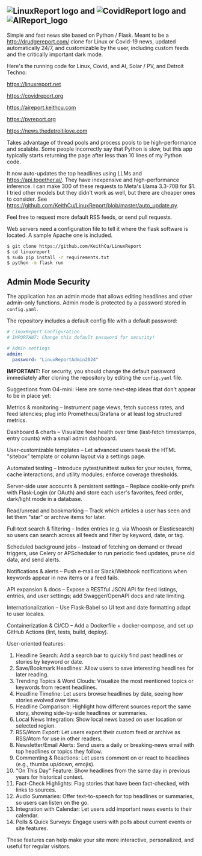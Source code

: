 ![LinuxReport logo](https://linuxreportstatic.us-ord-1.linodeobjects.com/linuxreportfancy.webp)
**and**
![CovidReport logo](https://linuxreportstatic.us-ord-1.linodeobjects.com/covidreportfancy.webp)
**and**
![AIReport_logo](https://linuxreportstatic.us-ord-1.linodeobjects.com/aireportfancy.webp)
--------------------------------------------------------------------------------
Simple and fast news site based on Python / Flask. Meant to be a http://drudgereport.com/ clone for Linux or Covid-19 news, updated automatically 24/7, and customizable by the user, including custom feeds and the critically important dark mode.

Here's the running code for Linux, Covid, and AI, Solar / PV, and Detroit Techno:

https://linuxreport.net 

https://covidreport.org

https://aireport.keithcu.com

https://pvreport.org

https://news.thedetroitilove.com

Takes advantage of thread pools and process pools to be high-performance and scalable. Some people incorrectly say that Python is slow, but this app typically starts returning the page after less than 10 lines of my Python code.

It now auto-updates the top headlines using LLMs and https://api.together.ai/. They have inexpensive and high-performance inference. I can make 300 of these requests to Meta's Llama 3.3-70B for $1. I tried other models but they didn't work as well, but there are cheaper ones to consider. See https://github.com/KeithCu/LinuxReport/blob/master/auto_update.py.

Feel free to request more default RSS feeds, or send pull requests.

Web servers need a configuration file to tell it where the flask software is located. A sample Apache one is included.

```bash
$ git clone https://github.com/KeithCu/LinuxReport
$ cd linuxreport
$ sudo pip install -r requirements.txt
$ python -m flask run
```

## Admin Mode Security

The application has an admin mode that allows editing headlines and other admin-only functions. Admin mode is protected by a password stored in `config.yaml`.

The repository includes a default config file with a default password:

```yaml
# LinuxReport Configuration
# IMPORTANT: Change this default password for security!

# Admin settings
admin:
  password: "LinuxReportAdmin2024"
```

**IMPORTANT:** For security, you should change the default password immediately after cloning the repository by editing the `config.yaml` file.

Suggestions from O4-mini:
Here are some next‑step ideas that don't appear to be in place yet:

Metrics & monitoring
– Instrument page views, fetch success rates, and feed latencies; plug into Prometheus/Grafana or at least log structured metrics.

Dashboard & charts
– Visualize feed health over time (last‑fetch timestamps, entry counts) with a small admin dashboard.

User‑customizable templates
– Let advanced users tweak the HTML "sitebox" template or column layout via a settings page.

Automated testing
– Introduce pytest/unittest suites for your routes, forms, cache interactions, and utility modules; enforce coverage thresholds.

Server‑side user accounts & persistent settings
– Replace cookie‑only prefs with Flask‑Login (or OAuth) and store each user's favorites, feed order, dark/light mode in a database.

Read/unread and bookmarking
– Track which articles a user has seen and let them "star" or archive items for later.

Full‑text search & filtering
– Index entries (e.g. via Whoosh or Elasticsearch) so users can search across all feeds and filter by keyword, date, or tag.

Scheduled background jobs
– Instead of fetching on demand or thread triggers, use Celery or APScheduler to run periodic feed updates, prune old data, and send alerts.

Notifications & alerts
– Push e‑mail or Slack/Webhook notifications when keywords appear in new items or a feed fails.

API expansion & docs
– Expose a RESTful JSON API for feed listings, entries, and user settings; add Swagger/OpenAPI docs and rate limiting.

Internationalization
– Use Flask‑Babel so UI text and date formatting adapt to user locales.

Containerization & CI/CD
– Add a Dockerfile + docker‑compose, and set up GitHub Actions (lint, tests, build, deploy).


User-oriented features: 

1. Headline Search: Add a search bar to quickly find past headlines or stories by keyword or date.
2. Save/Bookmark Headlines: Allow users to save interesting headlines for later reading.
3. Trending Topics & Word Clouds: Visualize the most mentioned topics or keywords from recent headlines.
4. Headline Timeline: Let users browse headlines by date, seeing how stories evolved over time.
5. Headline Comparison: Highlight how different sources report the same story, showing side-by-side headlines or summaries.
6. Local News Integration: Show local news based on user location or selected region.
7. RSS/Atom Export: Let users export their custom feed or archive as RSS/Atom for use in other readers.
8. Newsletter/Email Alerts: Send users a daily or breaking-news email with top headlines or topics they follow.
9. Commenting & Reactions: Let users comment on or react to headlines (e.g., thumbs up/down, emojis).
10. "On This Day" Feature: Show headlines from the same day in previous years for historical context.
11. Fact-Check Highlights: Flag stories that have been fact-checked, with links to sources.
12. Audio Summaries: Offer text-to-speech for top headlines or summaries, so users can listen on the go.
13. Integration with Calendar: Let users add important news events to their calendar.
14. Polls & Quick Surveys: Engage users with polls about current events or site features.

These features can help make your site more interactive, personalized, and useful for regular visitors.

